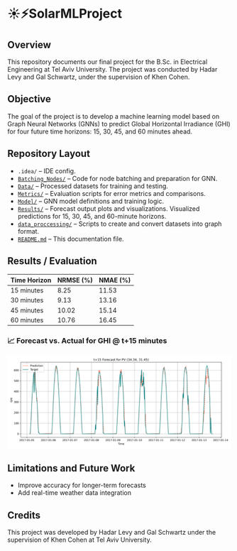 # ☀️⚡SolarMLProject
## Overview
This repository documents our final project for the B.Sc. in Electrical Engineering at Tel Aviv University.
The project was conducted by Hadar Levy and Gal Schwartz, under the supervision of Khen Cohen.

## Objective
The goal of the project is to develop a machine learning model based on Graph Neural Networks (GNNs) to predict Global Horizontal Irradiance (GHI) for four future time horizons: 15, 30, 45, and 60 minutes ahead.

## Repository Layout
- `.idea/` – IDE config.
- [`Batching_Nodes/`](./Batching_Nodes) – Code for node batching and preparation for GNN.
- [`Data/`](./Data) – Processed datasets for training and testing.
- [`Metrics/`](./Metrics) – Evaluation scripts for error metrics and comparisons.
- [`Model/`](./Model) – GNN model definitions and training logic.
- [`Results/`](./Results) – Forecast output plots and visualizations. Visualized predictions for 15, 30, 45, and 60-minute horizons.
- [`data_proccessing/`](./data_proccessing) – Scripts to create and convert datasets into graph format.
- [`README.md`](./README.md) – This documentation file.

## Results / Evaluation
| Time Horizon | NRMSE (%) | NMAE (%) |
|--------------|-----------|----------|
| 15 minutes   |    8.25   |   11.53  |
| 30 minutes   |    9.13   |   13.16  |
| 45 minutes   |    10.02  |   15.14  |
| 60 minutes   |    10.76  |   16.45  |

### 📈 Forecast vs. Actual for GHI @ t+15 minutes
![Actual Versus Prediction for 15 minutes forecasting](Results/Images/pv_forecast_t+15_all_range.png)

## Limitations and Future Work
- Improve accuracy for longer-term forecasts
- Add real-time weather data integration

## Credits
This project was developed by Hadar Levy and Gal Schwartz under the supervision of Khen Cohen at Tel Aviv University.

